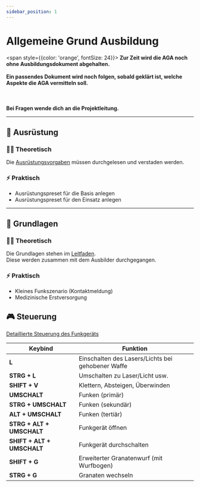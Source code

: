 ```yaml
---
sidebar_position: 1
---
```



# Allgemeine Grund Ausbildung


<span style={{color: 'orange', fontSize: 24}}><b>
Zur Zeit wird die AGA noch ohne Ausbildungsdokument abgehalten. <br></br>
Ein passendes Dokument wird noch folgen, sobald geklärt ist, welche Aspekte die AGA vermitteln soll.  <br></br>
<br></br>
Bei Fragen wende dich an die Projektleitung.
</b></span>

---

## 🎒 Ausrüstung

### ✍🏻 Theoretisch  
Die [Ausrüstungsvorgaben](/milsim/ausruestung) müssen durchgelesen und verstaden werden.    

### ⚡ Praktisch
- Ausrüstungspreset für die Basis anlegen
- Ausrüstungspreset für den Einsatz anlegen

---

## 📒 Grundlagen  

### ✍🏻 Theoretisch  
Die Grundlagen stehen im [Leitfaden](/milsim/leitfaden).    
Diese werden zusammen mit dem Ausbilder durchgegangen.  

### ⚡ Praktisch
- Kleines Funkszenario (Kontaktmeldung)
- Medizinische Erstversorgung

## 🎮 Steuerung

[Detaillierte Steuerung des Funkgeräts](/milsim/funk-handbuch#steuerung)

<table>
  <thead>
    <tr>
      <th>Keybind</th>
      <th>Funktion</th>
    </tr>
  </thead>
  <tbody>
    <tr>
      <td><b>L</b></td>
      <td>Einschalten des Lasers/Lichts bei gehobener Waffe</td>
    </tr>
    <tr>
      <td><b>STRG + L</b></td>
      <td>Umschalten zu Laser/Licht usw.</td>
    </tr>
    <tr>
      <td><b>SHIFT + V</b></td>
      <td>Klettern, Absteigen, Überwinden</td>
    </tr>
    <tr>
      <td><b>UMSCHALT</b></td>
      <td>Funken (primär)</td>
    </tr>
    <tr>
      <td><b>STRG + UMSCHALT</b></td>
      <td>Funken (sekundär)</td>
    </tr>
    <tr>
      <td><b>ALT + UMSCHALT</b></td>
      <td>Funken (tertiär)</td>
    </tr>
    <tr>
      <td><b>STRG + ALT + UMSCHALT</b></td>
      <td>Funkgerät öffnen</td>
    </tr>
    <tr>
      <td><b>SHIFT + ALT + UMSCHALT</b></td>
      <td>Funkgerät durchschalten</td>
    </tr>
    <tr>
      <td><b>SHIFT + G</b></td>
      <td>Erweiterter Granatenwurf (mit Wurfbogen)</td>
    </tr>
    <tr>
      <td><b>STRG + G</b></td>
      <td>Granaten wechseln</td>
    </tr>
  </tbody>
</table>